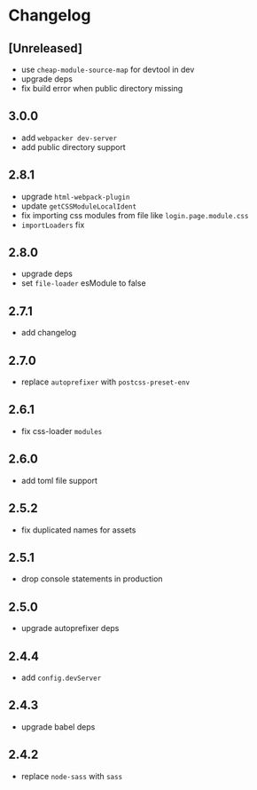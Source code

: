 # Changelog

## [Unreleased]

- use `cheap-module-source-map` for devtool in dev
- upgrade deps
- fix build error when public directory missing

## 3.0.0

- add `webpacker dev-server`
- add public directory support

## 2.8.1

- upgrade `html-webpack-plugin`
- update `getCSSModuleLocalIdent`
- fix importing css modules from file like `login.page.module.css`
- `importLoaders` fix

## 2.8.0

- upgrade deps
- set `file-loader` esModule to false

## 2.7.1

- add changelog

## 2.7.0

- replace `autoprefixer` with `postcss-preset-env`

## 2.6.1

- fix css-loader `modules`

## 2.6.0

- add toml file support

## 2.5.2

- fix duplicated names for assets

## 2.5.1

- drop console statements in production

## 2.5.0

- upgrade autoprefixer deps

## 2.4.4

- add `config.devServer`

## 2.4.3

- upgrade babel deps

## 2.4.2

- replace `node-sass` with `sass`
